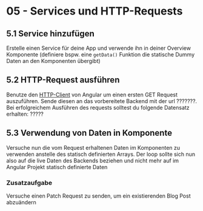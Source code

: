 # 05 - Services und HTTP-Requests

## 5.1 Service hinzufügen

Erstelle einen Service für deine App und verwende ihn in deiner Overview Komponente (definiere bspw. eine `getData()` Funktion die statische Dummy Daten an den Komponenten übergibt)

## 5.2 HTTP-Request ausführen

Benutze den [HTTP-Client](https://angular.io/api/common/http/HttpClient#usage-notes) von Angular um einen ersten GET Request auszuführen. Sende diesen an das vorbereitete Backend mit der url ???????. Bei erfolgreichem Ausführen des requests solltest du folgende Datensatz erhalten:
?????

## 5.3 Verwendung von Daten in Komponente

Versuche nun die vom Request erhaltenen Daten im Komponenten zu verwenden anstelle des statisch definierten Arrays. Der loop sollte sich nun also auf die live Daten des Backends beziehen und nicht mehr auf im Angular Projekt statisch definierte Daten

### Zusatzaufgabe

Versuche einen Patch Request zu senden, um ein existierenden Blog Post abzuändern
